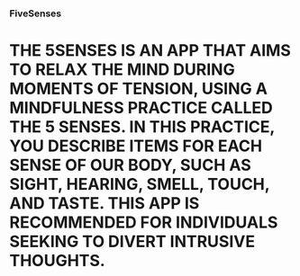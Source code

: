 ### FiveSenses
# THE 5SENSES IS AN APP THAT AIMS TO RELAX THE MIND DURING MOMENTS OF TENSION, USING A MINDFULNESS PRACTICE CALLED THE 5 SENSES. IN THIS PRACTICE, YOU DESCRIBE ITEMS FOR EACH SENSE OF OUR BODY, SUCH AS SIGHT, HEARING, SMELL, TOUCH, AND TASTE. THIS APP IS RECOMMENDED FOR INDIVIDUALS SEEKING TO DIVERT INTRUSIVE THOUGHTS.
